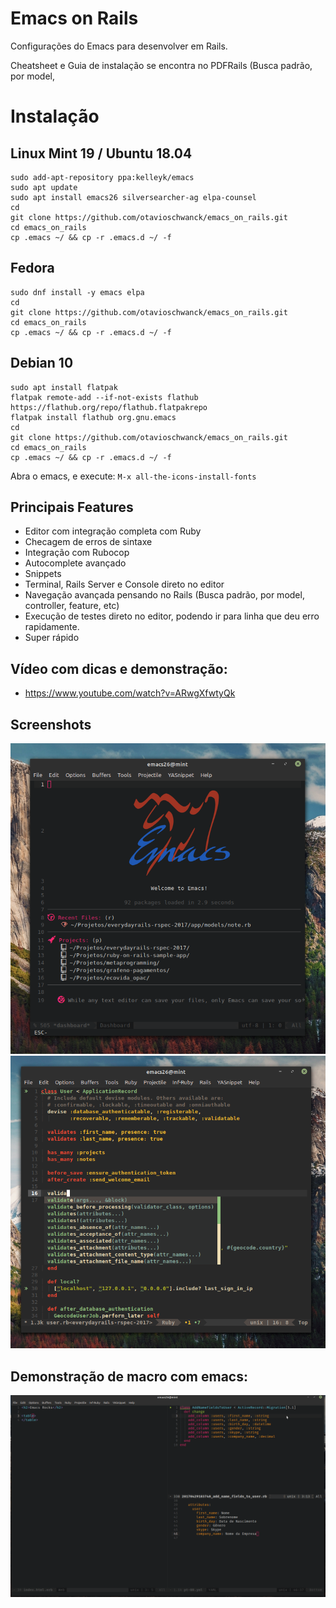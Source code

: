 # Emacs on Rails

Configurações do Emacs para desenvolver em Rails.

Cheatsheet e Guia de instalação se encontra no PDFRails (Busca padrão, por model, 

# Instalação

## Linux Mint 19 / Ubuntu 18.04

```
sudo add-apt-repository ppa:kelleyk/emacs
sudo apt update
sudo apt install emacs26 silversearcher-ag elpa-counsel
cd
git clone https://github.com/otavioschwanck/emacs_on_rails.git
cd emacs_on_rails
cp .emacs ~/ && cp -r .emacs.d ~/ -f
```

## Fedora

```
sudo dnf install -y emacs elpa
cd
git clone https://github.com/otavioschwanck/emacs_on_rails.git
cd emacs_on_rails
cp .emacs ~/ && cp -r .emacs.d ~/ -f
```

## Debian 10

```
sudo apt install flatpak
flatpak remote-add --if-not-exists flathub https://flathub.org/repo/flathub.flatpakrepo
flatpak install flathub org.gnu.emacs
cd
git clone https://github.com/otavioschwanck/emacs_on_rails.git
cd emacs_on_rails
cp .emacs ~/ && cp -r .emacs.d ~/ -f
```

Abra o emacs, e execute: `M-x all-the-icons-install-fonts`

## Principais Features

- Editor com integração completa com Ruby
- Checagem de erros de sintaxe
- Integração com Rubocop
- Autocomplete avançado
- Snippets
- Terminal, Rails Server e Console direto no editor
- Navegação avançada pensando no Rails (Busca padrão, por model, controller, feature, etc)
- Execução de testes direto no editor, podendo ir para linha que deu erro rapidamente.
- Super rápido

## Vídeo com dicas e demonstração:

- https://www.youtube.com/watch?v=ARwgXfwtyQk

## Screenshots

![screenshot](https://github.com/otavioschwanck/emacs_on_rails/blob/master/dashboard.png?raw=true)
![screenshot2](https://github.com/otavioschwanck/emacs_on_rails/blob/master/auto_complete.png?raw=true)

## Demonstração de macro com emacs:

![demonstration](https://github.com/otavioschwanck/emacs_on_rails/blob/master/macro%20example.gif?raw=true)

